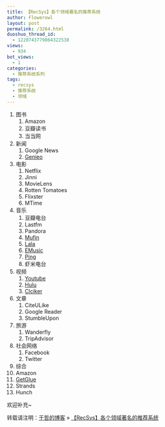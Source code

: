 ```yaml
---
title: 【RecSys】各个领域著名的推荐系统
author: Flowerowl
layout: post
permalink: /3264.html
duoshuo_thread_id:
  - 1220743779864322538
views:
  - 934
bot_views:
  - 1
categories:
  - 推荐系统系列
tags:
  - recsys
  - 推荐系统
  - 领域
---
```

1.  图书 
    1.  Amazon
    2.  豆瓣读书
    3.  当当网
2.  新闻 
    1.  Google News
    2.  [Genieo][1]
3.  电影 
    1.  Netflix
    2.  Jinni
    3.  MovieLens
    4.  Rotten Tomatoes
    5.  Flixster
    6.  MTime
4.  音乐 
    1.  豆瓣电台
    2.  Lastfm
    3.  Pandora
    4.  [Mufin][2]
    5.  [Lala][3]
    6.  [EMusic][4]
    7.  [Ping][5]
    8.  虾米电台
5.  视频 
    1.  [Youtube][6]
    2.  [Hulu][7]
    3.  [Clciker][8]
6.  文章 
    1.  CiteULike
    2.  Google Reader
    3.  StumbleUpon
7.  旅游 
    1.  Wanderfly
    2.  TripAdvisor
8.  社会网络 
    1.  Facebook
    2.  Twitter
9.  综合
1.  Amazon
2.  [GetGlue][9]
3.  Strands
4.  Hunch

欢迎补充~

转载请注明：[于哲的博客][10] &raquo; [【RecSys】各个领域著名的推荐系统][11]

 [1]: http://www.genieo.com
 [2]: http://www.mufin.com
 [3]: http://lala.com
 [4]: http://www.emusic.com
 [5]: http://www.apple.com/itunes/ping/
 [6]: http://www.youtube.com
 [7]: http://www.hulu.com/recommendations
 [8]: http://www.clicker.com
 [9]: http://www.getglue.com
 [10]: http://localhost/wordpress
 [11]: http://localhost/wordpress/3264.html